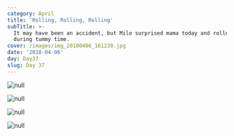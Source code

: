 ```yaml
---
category: April
title: 'Rolling, Rolling, Rolling'
subTitle: >-
  It may have been an accident, but Milo surprised mama today and rolled over
  during tummy time.  
cover: /images/img_20180406_161230.jpg
date: '2018-04-06'
day: Day37
slug: Day 37
---
```

![null](/images/img_20180406_161230.jpg)

![null](/images/img_20180406_160211.jpg)

![null](/images/img_20180406_162324.jpg)

![null](/images/img_20180406_162328.jpg)
